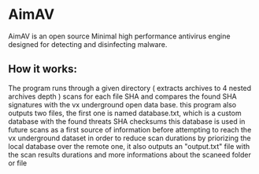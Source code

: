 # AimAV
AimAV is an open source Minimal high performance antivirus engine designed for detecting and disinfecting malware.


## How it works:

The program runs through a given directory ( extracts archives to 4 nested archives depth ) scans for each file SHA and compares the found SHA signatures with the vx underground open data base. this program also outputs two files, the first one is named database.txt, which is a custom database with the found threats SHA checksums this database is used in future scans as a first source of information before attempting to reach the vx underground dataset in order to reduce scan durations by priorizing the local database over the remote one, it also outputs an "output.txt" file with the scan results durations and more informations about the scaneed folder or file 
